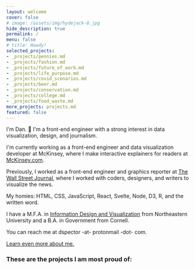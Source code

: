 ```yaml
---
layout: welcome
cover: false
# image: /assets/img/hydejack-8.jpg
hide_description: true
permalink: /
menu: false
# title: Howdy!
selected_projects:
- _projects/pennies.md
- _projects/fashion.md
- _projects/future_of_work.md
- _projects/life_purpose.md
- _projects/covid_scenarios.md
- _projects/beer.md
- _projects/conservation.md
- _projects/college.md
- _projects/food_waste.md
more_projects: projects.md
featured: false
---
```

I'm Dan. 🎉 I'm a front-end engineer with a strong interest in data visualization, design, and journalism.

I'm currently working as a front-end engineer and data visualization developer at McKinsey, where I make interactive explainers for readers at [McKinsey.com](https://www.mckinsey.com).

Previously, I worked as a front-end engineer and graphics reporter at [The Wall Street Journal](https://www.wsj.com), where I worked with coders, designers, and writers to visualize the news.

My homies: HTML, CSS, JavaScript, React, Svelte, Node, D3, R, and the written word.

I have a M.F.A. in [Information Design and Visualization](https://www.northeastern.edu/visualization/) from Northeastern University and a B.A. in Government from Cornell.

You can reach me at dspector -at- protonmail -dot- com.

[Learn even more about me.](./about.md)
### These are the projects I am most proud of:

<!--projects-->
